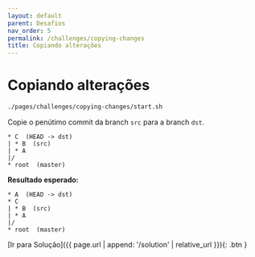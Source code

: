```yaml
---
layout: default
parent: Desafios
nav_order: 5
permalink: /challenges/copying-changes
title: Copiando alterações
---
```

# Copiando alterações

```sh
./pages/challenges/copying-changes/start.sh
```

Copie o penútimo commit da branch `src` para a branch `dst`.

```
* C  (HEAD -> dst)
| * B  (src)
| * A 
|/  
* root  (master)
```

**Resultado esperado:**

```
* A  (HEAD -> dst)
* C 
| * B  (src)
| * A 
|/  
* root  (master)
```
[Ir para Solução]({{ page.url | append: '/solution' | relative_url }}){: .btn }
